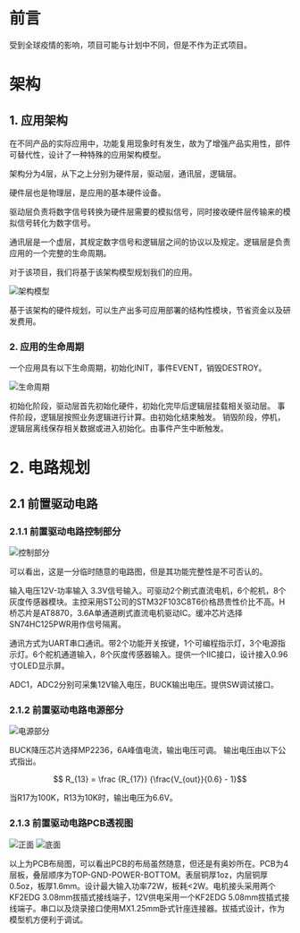 
# 前言
受到全球疫情的影响，项目可能与计划中不同，但是不作为正式项目。
 
# 架构
## 1. 应用架构

在不同产品的实际应用中，功能复用现象时有发生，故为了增强产品实用性，部件可替代性，设计了一种特殊的应用架构模型。

架构分为4层，从下之上分别为硬件层，驱动层，通讯层，逻辑层。

硬件层也是物理层，是应用的基本硬件设备。

驱动层负责将数字信号转换为硬件层需要的模拟信号，同时接收硬件层传输来的模拟信号转化为数字信号。

通讯层是一个虚层，其规定数字信号和逻辑层之间的协议以及规定。逻辑层是负责应用的一个完整的生命周期。

对于该项目，我们将基于该架构模型规划我们的应用。

![架构模型](https://cdn.jsdelivr.net/gh/kjook/images@main/img/vscode/20220510005121-2022-05-10-15-11-13.png)

基于该架构的硬件规划，可以生产出多可应用部署的结构性模块，节省资金以及研发费用。
 
### 2. 应用的生命周期
一个应用具有以下生命周期，初始化INIT，事件EVENT，销毁DESTROY。

![生命周期](https://cdn.jsdelivr.net/gh/kjook/images@main/img/vscode/20220510005151-2022-05-10-15-10-05.png)

初始化阶段，驱动层首先初始化硬件，初始化完毕后逻辑层挂载相关驱动层。
事件阶段，逻辑层按照业务逻辑进行计算。由初始化结束触发。
销毁阶段，停机，逻辑层离线保存相关数据或进入初始化。由事件产生中断触发。

# 2. 电路规划
## 2.1 前置驱动电路
 
### 2.1.1 前置驱动电路控制部分

![控制部分](https://cdn.jsdelivr.net/gh/kjook/images@main/img/vscode/MAIN-2022-05-10-15-09-46.png)

可以看出，这是一分临时随意的电路图，但是其功能完整性是不可否认的。

输入电压12V-功率输入 3.3V信号输入。可驱动2个刷式直流电机，6个舵机，8个灰度传感器模块。主控采用ST公司的STM32F103C8T6价格昂贵性价比不高。H桥芯片是AT8870，3.6A单通道刷式直流电机驱动IC。缓冲芯片选择SN74HC125PWR用作信号隔离。

通讯方式为UART串口通讯。带2个功能开关按键，1个可编程指示灯，3个电源指示灯。6个舵机通道输入，8个灰度传感器输入。提供一个IIC接口，设计接入0.96寸OLED显示屏。

ADC1，ADC2分别可采集12V输入电压，BUCK输出电压。提供SW调试接口。
 
### 2.1.2 前置驱动电路电源部分

![电源部分](https://cdn.jsdelivr.net/gh/kjook/images@main/img/vscode/pwr-2022-05-10-15-09-25.png)

BUCK降压芯片选择MP2236，6A峰值电流，输出电压可调。
输出电压由以下公式指出。

$$ R_{13} = \frac {R_{17}} {\frac{V_{out}}{0.6} - 1}$$

当R17为100K，R13为10K时，输出电压为6.6V。
  
### 2.1.3 前置驱动电路PCB透视图

![正面](https://cdn.jsdelivr.net/gh/kjook/images@main/img/vscode/httpss2.loli.net20220510vEx7642NWYHPFKI.png-2022-05-10-15-12-02.png)
![底面](https://cdn.jsdelivr.net/gh/kjook/images@main/img/vscode/底面-2022-05-10-15-13-36.png)

以上为PCB布局图，可以看出PCB的布局虽然随意，但还是有奥妙所在。PCB为4层板，叠层顺序为TOP-GND-POWER-BOTTOM。表层铜厚1oz，内层铜厚0.5oz，板厚1.6mm。设计最大输入功率72W，板耗<2W。电机接头采用两个KF2EDG 3.08mm拔插式接线端子，12V供电采用一个KF2EDG 5.08mm拔插式接线端子。串口以及烧录接口使用MX1.25mm卧式针座连接器。拔插式设计，作为模型机方便利于调试。

